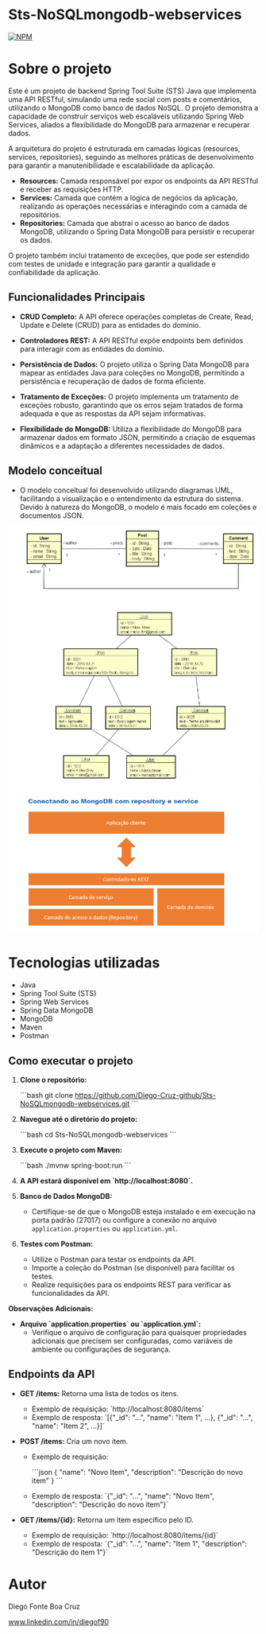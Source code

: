 # Sts-NoSQLmongodb-webservices

[![NPM](https://img.shields.io/npm/l/react)](https://github.com/Diego-Cruz-github/webservice-spboot3-jpa/blob/main/LICENSE) 

# Sobre o projeto

Este é um projeto de backend Spring Tool Suite (STS) Java que implementa uma API RESTful, simulando uma rede social com posts e comentários, utilizando o MongoDB como banco de dados NoSQL. O projeto demonstra a capacidade de construir serviços web escaláveis utilizando Spring Web Services, aliados a flexibilidade do MongoDB para armazenar e recuperar dados.

A arquitetura do projeto é estruturada em camadas lógicas (resources, services, repositories), seguindo as melhores práticas de desenvolvimento para garantir a manutenibilidade e escalabilidade da aplicação.

* **Resources:** Camada responsável por expor os endpoints da API RESTful e receber as requisições HTTP.
* **Services:** Camada que contém a lógica de negócios da aplicação, realizando as operações necessárias e interagindo com a camada de repositórios.
* **Repositories:** Camada que abstrai o acesso ao banco de dados MongoDB, utilizando o Spring Data MongoDB para persistir e recuperar os dados.

O projeto também inclui tratamento de exceções, que pode ser estendido com testes de unidade e integração para garantir a qualidade e confiabilidade da aplicação.

## Funcionalidades Principais

* **CRUD Completo:** A API oferece operações completas de Create, Read, Update e Delete (CRUD) para as entidades do domínio.
* **Controladores REST:** A API RESTful expõe endpoints bem definidos para interagir com as entidades do domínio.
* **Persistência de Dados:** O projeto utiliza o Spring Data MongoDB para mapear as entidades Java para coleções no MongoDB, permitindo a persistência e recuperação de dados de forma eficiente.

* **Tratamento de Exceções:** O projeto implementa um tratamento de exceções robusto, garantindo que os erros sejam tratados de forma adequada e que as respostas da API sejam informativas.
* **Flexibilidade do MongoDB:** Utiliza a flexibilidade do MongoDB para armazenar dados em formato JSON, permitindo a criação de esquemas dinâmicos e a adaptação a diferentes necessidades de dados.

## Modelo conceitual

* O modelo conceitual foi desenvolvido utilizando diagramas UML, facilitando a visualização e o entendimento da estrutura do sistema. Devido à natureza do MongoDB, o modelo é mais focado em coleções e documentos JSON.

![Domain Model](https://github.com/Diego-Cruz-github/Sts-NoSQLmongodb-webservices/blob/master/Captura%20de%20tela%202025-04-02%20184357.png)
![Domain Instance](https://github.com/Diego-Cruz-github/Sts-NoSQLmongodb-webservices/blob/master/Captura%20de%20tela%202025-04-02%20184541.png)


# Tecnologias utilizadas

* Java
* Spring Tool Suite (STS)
* Spring Web Services
* Spring Data MongoDB
* MongoDB
* Maven
* Postman

## Como executar o projeto

1.  **Clone o repositório:**

    \`\`\`bash
    git clone https://github.com/Diego-Cruz-github/Sts-NoSQLmongodb-webservices.git
    \`\`\`

2.  **Navegue até o diretório do projeto:**

    \`\`\`bash
    cd Sts-NoSQLmongodb-webservices
    \`\`\`

3.  **Execute o projeto com Maven:**

    \`\`\`bash
    ./mvnw spring-boot:run
    \`\`\`

4.  **A API estará disponível em \`http://localhost:8080\`.**

5.  **Banco de Dados MongoDB:**

    * Certifique-se de que o MongoDB esteja instalado e em execução na porta padrão (27017) ou configure a conexão no arquivo `application.properties` ou `application.yml`.

6.  **Testes com Postman:**

    * Utilize o Postman para testar os endpoints da API.
    * Importe a coleção do Postman (se disponível) para facilitar os testes.
    * Realize requisições para os endpoints REST para verificar as funcionalidades da API.

**Observações Adicionais:**

* **Arquivo \`application.properties\` ou \`application.yml\`:**
    * Verifique o arquivo de configuração para quaisquer propriedades adicionais que precisem ser configuradas, como variáveis de ambiente ou configurações de segurança.

## Endpoints da API

* **GET /items:** Retorna uma lista de todos os itens.
    * Exemplo de requisição: \`http://localhost:8080/items\`
    * Exemplo de resposta: \`\[{"\_id": "...", "name": "Item 1", ...}, {"\_id": "...", "name": "Item 2", ...}\]\`

* **POST /items:** Cria um novo item.
    * Exemplo de requisição:

        \`\`\`json
        {
            "name": "Novo Item",
            "description": "Descrição do novo item"
        }
        \`\`\`

    * Exemplo de resposta: \`{"\_id": "...", "name": "Novo Item", "description": "Descrição do novo item"}\`

* **GET /items/{id}:** Retorna um item específico pelo ID.
    * Exemplo de requisição: \`http://localhost:8080/items/{id}\`
    * Exemplo de resposta: \`{"\_id": "...", "name": "Item 1", "description": "Descrição do item 1"}\`

# Autor
Diego Fonte Boa Cruz

www.linkedin.com/in/diegof90
